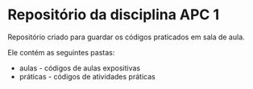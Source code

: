 # Repositório da disciplina APC 1

Repositório criado para guardar os códigos praticados em sala de aula.

Ele contém as seguintes pastas:
* aulas - códigos de aulas expositivas
* práticas - códigos de atividades práticas 
